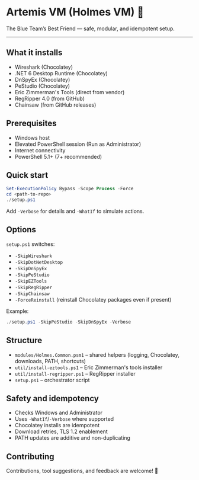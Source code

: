 # Artemis VM (Holmes VM) 🌌
The Blue Team’s Best Friend — safe, modular, and idempotent setup.

---

## What it installs

- Wireshark (Chocolatey)
- .NET 6 Desktop Runtime (Chocolatey)
- DnSpyEx (Chocolatey)
- PeStudio (Chocolatey)
- Eric Zimmerman's Tools (direct from vendor)
- RegRipper 4.0 (from GitHub)
 - Chainsaw (from GitHub releases)

## Prerequisites

- Windows host
- Elevated PowerShell session (Run as Administrator)
- Internet connectivity
- PowerShell 5.1+ (7+ recommended)

## Quick start

```powershell
Set-ExecutionPolicy Bypass -Scope Process -Force
cd <path-to-repo>
./setup.ps1
```

Add `-Verbose` for details and `-WhatIf` to simulate actions.

## Options

`setup.ps1` switches:

- `-SkipWireshark`
- `-SkipDotNetDesktop`
- `-SkipDnSpyEx`
- `-SkipPeStudio`
- `-SkipEZTools`
- `-SkipRegRipper`
 - `-SkipChainsaw`
- `-ForceReinstall` (reinstall Chocolatey packages even if present)

Example:

```powershell
./setup.ps1 -SkipPeStudio -SkipDnSpyEx -Verbose
```

## Structure

- `modules/Holmes.Common.psm1` – shared helpers (logging, Chocolatey, downloads, PATH, shortcuts)
- `util/install-eztools.ps1` – Eric Zimmerman's tools installer
- `util/install-regripper.ps1` – RegRipper installer
- `setup.ps1` – orchestrator script

## Safety and idempotency

- Checks Windows and Administrator
- Uses `-WhatIf`/`-Verbose` where supported
- Chocolatey installs are idempotent
- Download retries, TLS 1.2 enablement
- PATH updates are additive and non-duplicating

## Contributing

Contributions, tool suggestions, and feedback are welcome! 🚀
